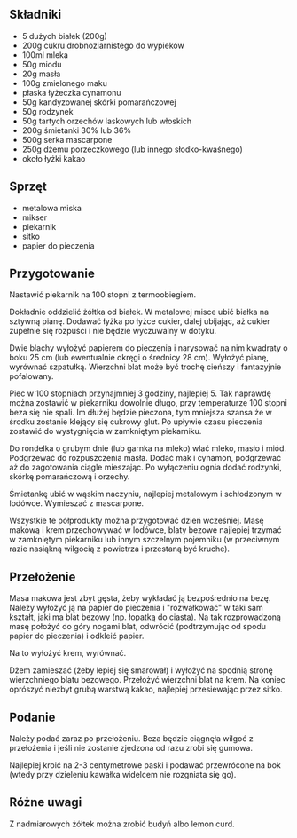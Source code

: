 Składniki
---------

- 5 dużych białek (200g)
- 200g cukru drobnoziarnistego do wypieków
- 100ml mleka
- 50g miodu
- 20g masła
- 100g zmielonego maku
- płaska łyżeczka cynamonu
- 50g kandyzowanej skórki pomarańczowej
- 50g rodzynek
- 50g tartych orzechów laskowych lub włoskich
- 200g śmietanki 30% lub 36%
- 500g serka mascarpone
- 250g dżemu porzeczkowego (lub innego słodko-kwaśnego)
- około łyżki kakao



Sprzęt
------

- metalowa miska
- mikser
- piekarnik
- sitko
- papier do pieczenia



Przygotowanie
-------------

Nastawić piekarnik na 100 stopni z termoobiegiem.

Dokładnie oddzielić żółtka od białek. W metalowej misce ubić białka na sztywną
pianę. Dodawać łyżka po łyżce cukier, dalej ubijając, aż cukier zupełnie się
rozpuści i nie będzie wyczuwalny w dotyku.

Dwie blachy wyłożyć papierem do pieczenia i narysować na nim kwadraty o boku 25
cm (lub ewentualnie okręgi o średnicy 28 cm).  Wyłożyć pianę, wyrównać
szpatułką. Wierzchni blat może być trochę cieńszy i fantazyjnie pofalowany.

Piec w 100 stopniach przynajmniej 3 godziny, najlepiej 5. Tak naprawdę można
zostawić w piekarniku dowolnie długo, przy temperaturze 100 stopni beza się nie
spali. Im dłużej będzie pieczona, tym mniejsza szansa że w środku zostanie
klejący się cukrowy glut. Po upływie czasu pieczenia zostawić do wystygnięcia w
zamkniętym piekarniku.

Do rondelka o grubym dnie (lub garnka na mleko) wlać mleko, masło i miód.
Podgrzewać do rozpuszczenia masła. Dodać mak i cynamon, podgrzewać aż do
zagotowania ciągle mieszając. Po wyłączeniu ognia dodać rodzynki, skórkę
pomarańczową i orzechy.

Śmietankę ubić w wąskim naczyniu, najlepiej metalowym i schłodzonym w lodówce.
Wymieszać z mascarpone.

Wszystkie te półprodukty można przygotować dzień wcześniej. Masę makową i krem
przechowywać w lodówce, blaty bezowe najlepiej trzymać w zamkniętym piekarniku
lub innym szczelnym pojemniku (w przeciwnym razie nasiąkną wilgocią z powietrza
i przestaną być kruche).



Przełożenie
-----------

Masa makowa jest zbyt gęsta, żeby wykładać ją bezpośrednio na bezę. Należy
wyłożyć ją na papier do pieczenia i "rozwałkować" w taki sam kształt, jaki ma
blat bezowy (np. łopatką do ciasta). Na tak rozprowadzoną masę położyć do góry
nogami blat, odwrócić (podtrzymując od spodu papier do pieczenia) i odkleić
papier.

Na to wyłożyć krem, wyrównać.

Dżem zamieszać (żeby lepiej się smarował) i wyłożyć na spodnią stronę
wierzchniego blatu bezowego. Przełożyć wierzchni blat na krem. Na koniec
oprószyć niezbyt grubą warstwą kakao, najlepiej przesiewając przez sitko.



Podanie
-------

Należy podać zaraz po przełożeniu. Beza będzie ciągnęła wilgoć z przełożenia i
jeśli nie zostanie zjedzona od razu zrobi się gumowa.

Najlepiej kroić na 2-3 centymetrowe paski i podawać przewrócone na bok (wtedy
przy dzieleniu kawałka widelcem nie rozgniata się go).



Różne uwagi
-----------

Z nadmiarowych żółtek można zrobić budyń albo lemon curd.
